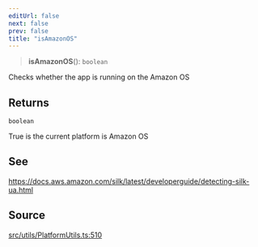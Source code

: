 ```yaml
---
editUrl: false
next: false
prev: false
title: "isAmazonOS"
---
```


> **isAmazonOS**(): `boolean`

Checks whether the app is running on the Amazon OS

## Returns

`boolean`

True is the current platform is Amazon OS

## See

https://docs.aws.amazon.com/silk/latest/developerguide/detecting-silk-ua.html

## Source

[src/utils/PlatformUtils.ts:510](https://github.com/relishinc/dill-pixel/blob/543438455c9a47928084300159416186c2aa1095/src/utils/PlatformUtils.ts#L510)
